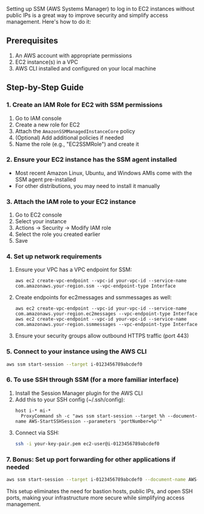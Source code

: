 Setting up SSM (AWS Systems Manager) to log in to EC2 instances without public IPs is a great way to improve security and simplify access management. Here's how to do it:

## Prerequisites
1. An AWS account with appropriate permissions
2. EC2 instance(s) in a VPC
3. AWS CLI installed and configured on your local machine

## Step-by-Step Guide

### 1. Create an IAM Role for EC2 with SSM permissions
1. Go to IAM console
2. Create a new role for EC2
3. Attach the `AmazonSSMManagedInstanceCore` policy
4. (Optional) Add additional policies if needed
5. Name the role (e.g., "EC2SSMRole") and create it

### 2. Ensure your EC2 instance has the SSM agent installed
- Most recent Amazon Linux, Ubuntu, and Windows AMIs come with the SSM agent pre-installed
- For other distributions, you may need to install it manually

### 3. Attach the IAM role to your EC2 instance
1. Go to EC2 console
2. Select your instance
3. Actions → Security → Modify IAM role
4. Select the role you created earlier
5. Save

### 4. Set up network requirements
1. Ensure your VPC has a VPC endpoint for SSM:
   ```
   aws ec2 create-vpc-endpoint --vpc-id your-vpc-id --service-name com.amazonaws.your-region.ssm --vpc-endpoint-type Interface
   ```
2. Create endpoints for ec2messages and ssmmessages as well:
   ```
   aws ec2 create-vpc-endpoint --vpc-id your-vpc-id --service-name com.amazonaws.your-region.ec2messages --vpc-endpoint-type Interface
   aws ec2 create-vpc-endpoint --vpc-id your-vpc-id --service-name com.amazonaws.your-region.ssmmessages --vpc-endpoint-type Interface
   ```
3. Ensure your security groups allow outbound HTTPS traffic (port 443)

### 5. Connect to your instance using the AWS CLI
```bash
aws ssm start-session --target i-0123456789abcdef0
```

### 6. To use SSH through SSM (for a more familiar interface)
1. Install the Session Manager plugin for the AWS CLI
2. Add this to your SSH config (~/.ssh/config):
   ```
   host i-* mi-*
     ProxyCommand sh -c "aws ssm start-session --target %h --document-name AWS-StartSSHSession --parameters 'portNumber=%p'"
   ```
3. Connect via SSH:
   ```bash
   ssh -i your-key-pair.pem ec2-user@i-0123456789abcdef0
   ```

### 7. Bonus: Set up port forwarding for other applications if needed
```bash
aws ssm start-session --target i-0123456789abcdef0 --document-name AWS-StartPortForwardingSession --parameters '{"portNumber":["3306"],"localPortNumber":["3306"]}'
```

This setup eliminates the need for bastion hosts, public IPs, and open SSH ports, making your infrastructure more secure while simplifying access management.
